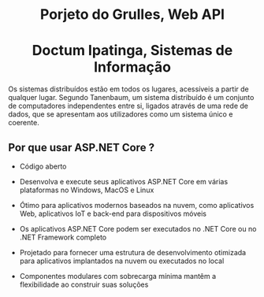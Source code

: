 # <h1 align="center"> Porjeto do Grulles, Web API </h1>

## <h1 align="center"> Doctum Ipatinga, Sistemas de Informação </h1>

Os sistemas distribuídos estão em todos os lugares, acessíveis a partir de qualquer lugar. Segundo Tanenbaum, um sistema distribuído é um conjunto de computadores independentes entre si, ligados através de uma rede de dados, que se apresentam aos utilizadores como um sistema único e coerente.

Por que usar ASP.NET Core ?
----
* Código aberto

* Desenvolva e execute seus aplicativos ASP.NET Core em várias plataformas no Windows, MacOS e Linux

* Ótimo para aplicativos modernos baseados na nuvem, como aplicativos Web, aplicativos IoT e back-end para dispositivos móveis

* Os aplicativos ASP.NET Core podem ser executados no .NET Core ou no .NET Framework completo

* Projetado para fornecer uma estrutura de desenvolvimento otimizada para aplicativos implantados na nuvem ou executados no local

* Componentes modulares com sobrecarga mínima mantêm a flexibilidade ao construir suas soluções
